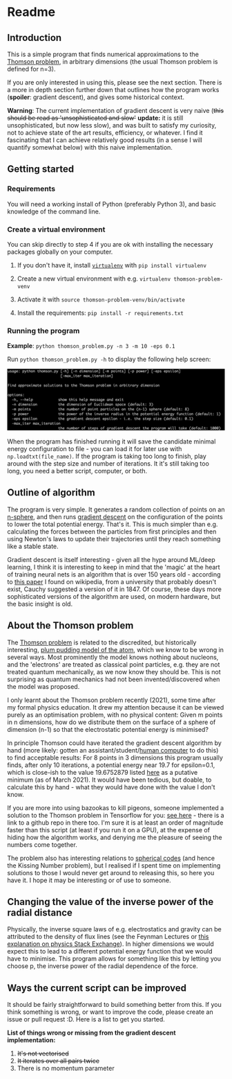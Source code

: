 # Readme

## Introduction
This is a simple program that finds numerical approximations to the [Thomson problem](https://en.wikipedia.org/wiki/Thomson_problem), in arbitrary dimensions (the usual Thomson problem is defined for n=3).

If you are only interested in using this, please see the next section. There is a more in depth section further down that outlines how the program works (**spoiler**: gradient descent), and gives some historical context.

**Warning**: The current implementation of gradient descent is very naive (~~this should be read as 'unsophisticated and slow'~~ **update:** it is still unsophisticated, but now less slow), and was built to satisfy my curiosity, not to achieve state of the art results, efficiency, or whatever. I find it fascinating that I can achieve relatively good results (in a sense I will quantify somewhat below) with this naive implementation.


## Getting started

### Requirements

You will need a working install of Python (preferably Python 3), and basic knowledge of the command line.


### Create a virtual environment

You can skip directly to step 4 if you are ok with installing the necessary packages globally on your computer.

1. If you don't have it, install [`virtualenv`](https://pypi.org/project/virtualenv/) with `pip install virtualenv`

2. Create a new virtual environment with e.g. `virtualenv thomson-problem-venv`

3. Activate it with `source thomson-problem-venv/bin/activate`

4. Install the requirements: `pip install -r requirements.txt`


### Running the program

**Example**: `python thomson_problem.py -n 3 -m 10 -eps 0.1`

Run `python thomson_problem.py -h` to display the following help screen:

![usage_screen](./usage_screen.png)

When the program has finished running it will save the candidate minimal energy configuration to file - you can load it for later use with `np.loadtxt(file_name)`. If the program is taking too long to finish, play around with the step size and number of iterations. It it's still taking too long, you need a better script, computer, or both.


## Outline of algorithm

The program is very simple. It generates a random collection of points on an [n-sphere](https://en.wikipedia.org/wiki/Hypersphere), and then runs [gradient descent](https://en.wikipedia.org/wiki/Gradient_descent) on the configuration of the points to lower the total potential energy. That's it. This is much simpler than e.g. calculating the forces between the particles from first principles and then using Newton's laws to update their trajectories until they reach something like a stable state.

Gradient descent is itself interesting - given all the hype around ML/deep learning, I think it is interesting to keep in mind that the 'magic' at the heart of training neural nets is an algorithm that is over 150 years old - according to [this paper](https://www.math.uni-bielefeld.de/documenta/vol-ismp/40_lemarechal-claude.pdf) I found on wikipedia, from a university that probably doesn't exist, Cauchy suggested a version of it in 1847. Of course, these days more sophisticated versions of the algorithm are used, on modern hardware, but the basic insight is old.


## About the Thomson problem

The [Thomson problem](https://en.wikipedia.org/wiki/Thomson_problem) is related to the discredited, but historically interesting, [plum pudding model of the atom](https://en.wikipedia.org/wiki/Plum_pudding_model), which we know to be wrong in several ways. Most prominently the model knows nothing about nucleons, and the 'electrons' are treated as classical point particles, e.g. they are not treated quantum mechanically, as we now know they should be. This is not surprising as quantum mechanics had not been invented/discovered when the model was proposed.

I only learnt about the Thomson problem recently (2021), some time after my formal physics education. It drew my attention because it can be viewed purely as an optimisation problem, with no physical content: Given m points in n dimensions, how do we distribute them on the surface of a sphere of dimension (n-1) so that the electrostatic potential energy is minimised?

In principle Thomson could have iterated the gradient descent algorithm by hand (more likely: gotten an assistant/student/[human computer](https://en.wikipedia.org/wiki/Computer#Etymology) to do this) to find acceptable results: For 8 points in 3 dimensions this program usually finds, after only 10 iterations, a potential energy near 19.7 for epsilon=0.1, which is close-ish to the value 19.6752879 listed [here](http://neilsloane.com/electrons/index.html) as a putative minimum (as of March 2021). It would have been tedious, but doable, to calculate this by hand - what they would have done with the value I don't know.

If you are more into using bazookas to kill pigeons, someone implemented a solution to the Thomson problem in Tensorflow for you: [see here](https://towardsdatascience.com/stupid-tensorflow-tricks-3a837194b7a0) - there is a link to a github repo in there too. I'm sure it is at least an order of magnitude faster than this script (at least if you run it on a GPU), at the expense of hiding how the algorithm works, and denying me the pleasure of seeing the numbers come together.

The problem also has interesting relations to [spherical codes](https://en.wikipedia.org/wiki/Spherical_code) (and hence the Kissing Number problem), but I realised if I spent time on implementing solutions to those I would never get around to releasing this, so here you have it. I hope it may be interesting or of use to someone.

## Changing the value of the inverse power of the radial distance

Physically, the inverse square laws of e.g. electrostatics and gravity can be attributed to the density of flux lines (see the Feynman Lectures or [this explanation on physics Stack Exchange](https://physics.stackexchange.com/questions/176811/inverse-square-law-and-extra-space-dimensions)). In higher dimensions we would expect this to lead to a different potential energy function that we would have to minimise. This program allows for something like this by letting you choose p, the inverse power of the radial dependence of the force.


## Ways the current script can be improved

It should be fairly straightforward to build something better from this. If you think something is wrong, or want to improve the code, please create an issue or pull request :D. Here is a list to get you started.

**List of things wrong or missing from the gradient descent implementation:**

1. ~~It's not vectorised~~
2. ~~It iterates over all pairs twice~~
3. There is no momentum parameter
